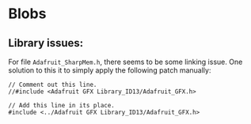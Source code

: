 # Blobs

## Library issues:

For file `Adafruit_SharpMem.h`, there seems to be some linking issue. One solution to this it to simply apply the following patch manually:

```
// Comment out this line.
//#include <Adafruit GFX Library_ID13/Adafruit_GFX.h>

// Add this line in its place.
#include <../Adafruit GFX Library_ID13/Adafruit_GFX.h>
```